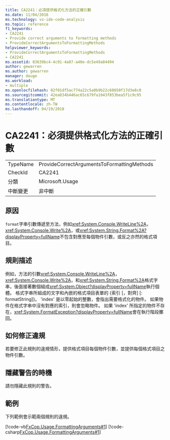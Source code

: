 ```yaml
---
title: CA2241：必須提供格式化方法的正確引數
ms.date: 11/04/2016
ms.technology: vs-ide-code-analysis
ms.topic: reference
f1_keywords:
- CA2241
- Provide correct arguments to formatting methods
- ProvideCorrectArgumentsToFormattingMethods
helpviewer_keywords:
- ProvideCorrectArgumentsToFormattingMethods
- CA2241
ms.assetid: 83639bc4-4c91-4a07-a40e-dc5e49a84494
author: gewarren
ms.author: gewarren
manager: douge
ms.workload:
- multiple
ms.openlocfilehash: 02f01df5ac774a22c5a0b9b22c68650f17d3e8c0
ms.sourcegitcommit: 42ea834b446ac65c679fa1043f853bea5f1c9c95
ms.translationtype: MT
ms.contentlocale: zh-TW
ms.lasthandoff: 04/19/2018
---
```

# <a name="ca2241-provide-correct-arguments-to-formatting-methods"></a>CA2241：必須提供格式化方法的正確引數
|||
|-|-|
|TypeName|ProvideCorrectArgumentsToFormattingMethods|
|CheckId|CA2241|
|分類|Microsoft.Usage|
|中斷變更|非中斷|

## <a name="cause"></a>原因
 `format`字串引數傳遞至方法，例如<xref:System.Console.WriteLine%2A>， <xref:System.Console.Write%2A>，或<xref:System.String.Format%2A?displayProperty=fullName>不包含對應至每個物件引數，或反之亦然的格式項目。

## <a name="rule-description"></a>規則描述
 例如，方法的引數<xref:System.Console.WriteLine%2A>， <xref:System.Console.Write%2A>，和<xref:System.String.Format%2A>格式字串，後面接著數個組成<xref:System.Object?displayProperty=fullName>執行個體。 格式字串所組成的文字和內嵌的格式項目表單的 {索引 [，對齊] [: formatString]}。 'index' 是以零起始的整數，會指出需要格式化的物件。 如果物件在格式字串中沒有對應的索引，則會忽略物件。 如果 'index' 所指定的物件不存在，<xref:System.FormatException?displayProperty=fullName>會在執行階段擲回。

## <a name="how-to-fix-violations"></a>如何修正違規
 若要修正此規則的違規情形，提供格式項目每個物件引數，並提供每個格式項目之物件引數。

## <a name="when-to-suppress-warnings"></a>隱藏警告的時機
 請勿隱藏此規則的警告。

## <a name="example"></a>範例
 下列範例會示範兩個規則的違規。

 [!code-vb[FxCop.Usage.FormattingArguments#1](../code-quality/codesnippet/VisualBasic/ca2241-provide-correct-arguments-to-formatting-methods_1.vb)]
 [!code-csharp[FxCop.Usage.FormattingArguments#1](../code-quality/codesnippet/CSharp/ca2241-provide-correct-arguments-to-formatting-methods_1.cs)]